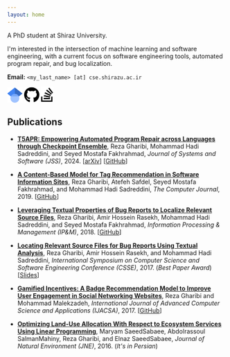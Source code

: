 ```yaml
---
layout: home
---
```


A PhD student at Shiraz University.

I'm interested in the intersection of machine learning and software engineering, with a current focus on software engineering tools, automated program repair, and bug localization.

**Email:** `<my_last_name> [at] cse.shirazu.ac.ir`

[<img src="assets/google-scholar.svg" alt="Google Scholar" width="35"/>](https://scholar.google.com/citations?hl=en&user=y5AU7-0AAAAJ)
[<img src="assets/github.svg" alt="GitHub" width="35"/>](https://github.com/h4iku)
[<img src="assets/stack-overflow.svg" alt="Stack Overflow" width="28"/>](https://stackoverflow.com/users/1825964/h4iku)

## Publications

- **[T5APR: Empowering Automated Program Repair across Languages through Checkpoint Ensemble](https://www.sciencedirect.com/science/article/abs/pii/S0164121224001286)**,
Reza Gharibi, Mohammad Hadi Sadreddini, and Seyed Mostafa Fakhrahmad,
_Journal of Systems and Software (JSS)_, 2024.
[[arXiv](https://arxiv.org/abs/2309.15742)]
[[GitHub](https://github.com/h4iku/T5APR)]

- **[A Content-Based Model for Tag Recommendation in Software Information Sites](https://doi.org/10.1093/comjnl/bxz144)**,
Reza Gharibi, Atefeh Safdel, Seyed Mostafa Fakhrahmad, and Mohammad Hadi Sadreddini,
_The Computer Journal_, 2019.
[[GitHub](https://github.com/h4iku/tag-recom)]

- **[Leveraging Textual Properties of Bug Reports to Localize Relevant Source Files](https://www.sciencedirect.com/science/article/abs/pii/S0306457318301092)**,
Reza Gharibi, Amir Hossein Rasekh, Mohammad Hadi Sadreddini, and Seyed Mostafa Fakhrahmad,
_Information Processing & Management (IP&M)_, 2018.
[[GitHub](https://github.com/h4iku/bug-localization)]

- **[Locating Relevant Source Files for Bug Reports Using Textual Analysis](https://ieeexplore.ieee.org/abstract/document/8320119)**,
Reza Gharibi, Amir Hossein Rasekh, and Mohammad Hadi Sadreddini,
_International Symposium on Computer Science and Software Engineering Conference (CSSE)_, 2017. (_Best Paper Award_)
[[Slides](pubs/csse2017_slides.pdf)]

- **[Gamified Incentives: A Badge Recommendation Model to Improve User Engagement in Social Networking Websites](https://thesai.org/Publications/ViewPaper?Volume=8&Issue=5&Code=IJACSA&SerialNo=33)**,
Reza Gharibi and Mohammad Malekzadeh,
_International Journal of Advanced Computer Science and Applications (IJACSA)_, 2017.
[[GitHub](https://github.com/h4iku/stack-badges)]

- **[Optimizing Land-Use Allocation With Respect to Ecosystem Services Using Linear Programming](https://jne.ut.ac.ir/article_61874.html?lang=en)**,
Maryam SaeedSabaee, Abdolrassoul SalmanMahiny, Reza Gharibi, and Elnaz SaeedSabaee,
_Journal of Natural Environment (JNE)_, 2016. (_It's in Persian_)
